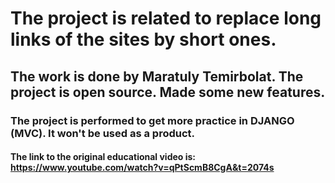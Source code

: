 # The project is related to replace long links of the sites by short ones.
## The work is done by Maratuly Temirbolat. The project is open source. Made some new features.
### The project is performed to get more practice in DJANGO (MVC). It won't be used as a product.
#### The link to the original educational video is: https://www.youtube.com/watch?v=qPtScmB8CgA&t=2074s